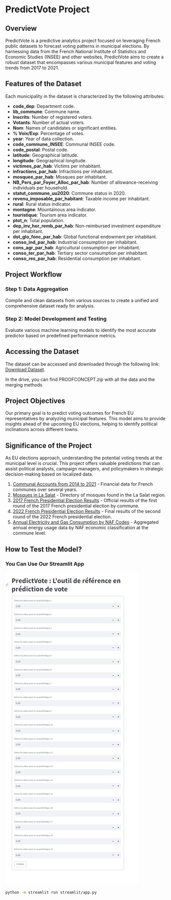 # PredictVote Project

## Overview

PredictVote is a predictive analytics project focused on leveraging French public datasets to forecast voting patterns in municipal elections. By harnessing data from the French National Institute of Statistics and Economic Studies (INSEE) and other websites, PredictVote aims to create a robust dataset that encompasses various municipal features and voting trends from 2017 to 2021.

## Features of the Dataset

Each municipality in the dataset is characterized by the following attributes:

- **code_dep**: Department code.
- **lib_commune**: Commune name.
- **Inscrits**: Number of registered voters.
- **Votants**: Number of actual voters.
- **Nom**: Names of candidates or significant entities.
- **% Voix/Exp**: Percentage of votes.
- **year**: Year of data collection.
- **code_commune_INSEE**: Communal INSEE code.
- **code_postal**: Postal code.
- **latitude**: Geographical latitude.
- **longitude**: Geographical longitude.
- **victimes_par_hab**: Victims per inhabitant.
- **infractions_par_hab**: Infractions per inhabitant.
- **mosquee_par_hab**: Mosques per inhabitant.
- **NB_Pers_par_Foyer_Alloc_par_hab**: Number of allowance-receiving individuals per household.
- **statut_commune_uu2020**: Commune status in 2020.
- **revenu_imposable_par_habitant**: Taxable income per inhabitant.
- **rural**: Rural status indicator.
- **montagne**: Mountainous area indicator.
- **touristique**: Tourism area indicator.
- **ptot_n**: Total population.
- **dep_inv_hor_remb_par_hab**: Non-reimbursed investment expenditure per inhabitant.
- **dot_glo_fonc_par_hab**: Global functional endowment per inhabitant.
- **conso_ind_par_hab**: Industrial consumption per inhabitant.
- **cons_agr_par_hab**: Agricultural consumption per inhabitant.
- **conso_ter_par_hab**: Tertiary sector consumption per inhabitant.
- **conso_res_par_hab**: Residential consumption per inhabitant.

## Project Workflow

### Step 1: Data Aggregation
Compile and clean datasets from various sources to create a unified and comprehensive dataset ready for analysis.

### Step 2: Model Development and Testing
Evaluate various machine learning models to identify the most accurate predictor based on predefined performance metrics.

## Accessing the Dataset

The dataset can be accessed and downloaded through the following link:
[Download Dataset](https://drive.google.com/drive/folders/1bSHFMVzuUL2KWNdyiowYFEcjuPng7V04?usp=sharing).

In the drive, you can find PROOFCONCEPT.zip with all the data and the merging methods

## Project Objectives

Our primary goal is to predict voting outcomes for French EU representatives by analyzing municipal features. This model aims to provide insights ahead of the upcoming EU elections, helping to identify political inclinations across different towns.

## Significance of the Project

As EU elections approach, understanding the potential voting trends at the municipal level is crucial. This project offers valuable predictions that can assist political analysts, campaign managers, and policymakers in strategic decision-making based on localized data.

1. [Communal Accounts from 2014 to 2021](https://www.data.gouv.fr/fr/datasets/comptes-des-communes-2014-2021/) - Financial data for French communes over several years.
2. [Mosques in La Salat](https://www.la-salat.com/mosquees) - Directory of mosques found in the La Salat region.
3. [2017 French Presidential Election Results](https://www.data.gouv.fr/fr/datasets/election-presidentielle-des-23-avril-et-7-mai-2017-resultats-definitifs-du-1er-tour-par-communes/) - Official results of the first round of the 2017 French presidential election by commune.
4. [2022 French Presidential Election Results](https://www.data.gouv.fr/fr/datasets/election-presidentielle-des-10-et-24-avril-2022-resultats-definitifs-du-2nd-tour/) - Final results of the second round of the 2022 French presidential election.
5. [Annual Electricity and Gas Consumption by NAF Codes](https://opendata.agenceore.fr/explore/dataset/conso-elec-gaz-annuelle-par-naf-agregee-commune/information/) - Aggregated annual energy usage data by NAF economic classification at the commune level.

## How to Test the Model?
### You Can Use Our Streamlit App
![example](model/app_capture.png)

```bash
python -m streamlit run streamlit/app.py
